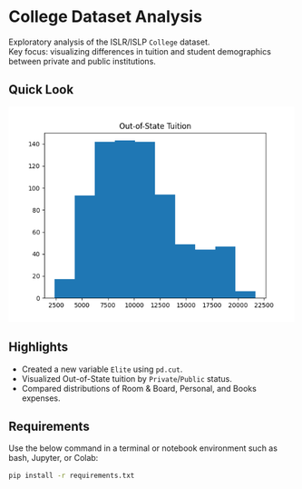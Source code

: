 # College Dataset Analysis

Exploratory analysis of the ISLR/ISLP `College` dataset.  
Key focus: visualizing differences in tuition and student demographics between private and public institutions.

## Quick Look
![Outstate Tuition Boxplot](figures/boxplot_outstate.png)

## Highlights
- Created a new variable `Elite` using `pd.cut`.
- Visualized Out-of-State tuition by `Private`/`Public` status.
- Compared distributions of Room & Board, Personal, and Books expenses.

## Requirements

Use the below command in a terminal or notebook environment such as bash, Jupyter, or Colab:

```bash
pip install -r requirements.txt
